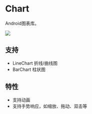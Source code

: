 # Chart
Android图表库。

![](https://raw.githubusercontent.com/ChanWong21/Chart/master/art/screenshot.gif)

## 支持
* LineChart 折线/曲线图
* BarChart 柱状图

## 特性
* 支持动画
* 支持手势响应，如缩放、拖动、双击等

